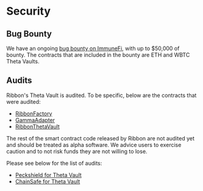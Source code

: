 # Security

## Bug Bounty

We have an ongoing [bug bounty on ImmuneFi](https://immunefi.com/bounty/ribbon/), with up to $50,000 of bounty. The contracts that are included in the bounty are ETH and WBTC Theta Vaults.

## Audits

Ribbon's Theta Vault is audited. To be specific, below are the contracts that were audited:

* [RibbonFactory](https://github.com/ribbon-finance/structured-products/blob/master/contracts/RibbonFactory.sol)
* [GammaAdapter](https://github.com/ribbon-finance/structured-products/blob/master/contracts/adapters/GammaAdapter.sol)
* [RibbonThetaVault](https://github.com/ribbon-finance/structured-products/blob/master/contracts/instruments/RibbonThetaVault.sol)

The rest of the smart contract code released by Ribbon are not audited yet and should be treated as alpha software. We advice users to exercise caution and to not risk funds they are not willing to lose.

Please see below for the list of audits:

* [Peckshield for Theta Vault](https://github.com/ribbon-finance/audit/blob/master/reports/PeckShield-Audit-Report-Ribbon-v1.0.pdf)
* [ChainSafe for Theta Vault](https://github.com/ChainSafe/audits/blob/main/Ribbon%20Finance/Ribbon-Audit_April-2021.pdf)

